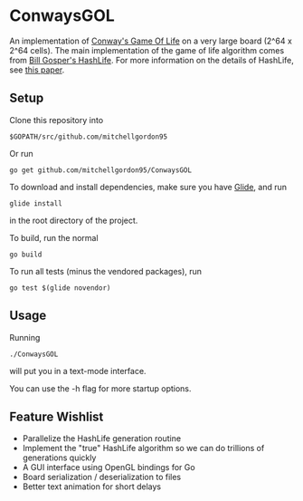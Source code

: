 # ConwaysGOL
An implementation of [Conway's Game Of Life](https://en.wikipedia.org/wiki/Conway%27s_Game_of_Life) on a very large board (2^64 x 2^64 cells). The main implementation of the game of life algorithm comes from [Bill Gosper's HashLife](http://www.conwaylife.com/wiki/HashLife). For more information on the details of HashLife, see [this paper](http://www.drdobbs.com/jvm/an-algorithm-for-compressing-space-and-t/184406478).

## Setup

Clone this repository into
```
$GOPATH/src/github.com/mitchellgordon95
```
Or run
```
go get github.com/mitchellgordon95/ConwaysGOL
```
To download and install dependencies, make sure you have [Glide](https://github.com/Masterminds/glide), and run
```
glide install
```
in the root directory of the project.

To build, run the normal
```
go build
```
To run all tests (minus the vendored packages), run
```
go test $(glide novendor)
```

## Usage
Running
```
./ConwaysGOL
```
will put you in a text-mode interface.

You can use the -h flag for more startup options.

## Feature Wishlist

- Parallelize the HashLife generation routine
- Implement the "true" HashLife algorithm so we can do trillions of generations quickly
- A GUI interface using OpenGL bindings for Go
- Board serialization / deserialization to files
- Better text animation for short delays
